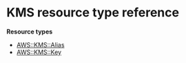 # KMS resource type reference<a name="AWS_KMS"></a>

**Resource types**
+ [AWS::KMS::Alias](aws-resource-kms-alias.md)
+ [AWS::KMS::Key](aws-resource-kms-key.md)